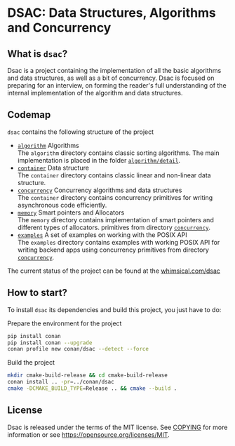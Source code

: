 DSAC: Data Structures, Algorithms and Concurrency
=================================================

What is `dsac`?
---------------

Dsac is a project containing the implementation of all the basic algorithms and data structures, as well as a bit of
concurrency. Dsac is focused on preparing for an interview, on forming the reader's full understanding of the internal
implementation of the algorithm and data structures.

Codemap
-------

`dsac` contains the following structure of the project

* [`algorithm`](dsac/include/dsac/algorithm) Algorithms
  <br /> The `algorithm` directory contains classic sorting algorithms. The main implementation is placed in the
  folder [`algorithm/detail`](dsac/include/dsac/algorithm/detail).
* [`container`](dsac/include/dsac/container) Data structure
  <br /> The `container` directory contains classic linear and non-linear data structure.
* [`concurrency`](dsac/include/dsac/concurrency) Concurrency algorithms and data structures
  <br /> The `container` directory contains concurrency primitives for writing asynchronous code efficiently.
* [`memory`](dsac/include/dsac/memory) Smart pointers and Allocators
  <br /> The `memory` directory contains implementation of smart pointers and different types of allocators.
  primitives from directory [`concurrency`](dsac/include/dsac/concurrency).
* [`examples`](dsac/examples) A set of examples on working with the POSIX API
  <br /> The `examples` directory contains examples with working POSIX API for writing backend apps using concurrency
  primitives from directory [`concurrency`](dsac/include/dsac/concurrency).

The current status of the project can be found at the [whimsical.com/dsac](https://whimsical.com/dsac-JxDytPofZNmQLZdBoeC3jw)

How to start?
-------------

To install `dsac` its dependencies and build this project, you just have to do:

Prepare the environment for the project

```bash
pip install conan
pip install conan --upgrade
conan profile new conan/dsac --detect --force
```

Build the project

```bash
mkdir cmake-build-release && cd cmake-build-release
conan install .. -pr=../conan/dsac
cmake -DCMAKE_BUILD_TYPE=Release .. && cmake --build .
```

License
-------

Dsac is released under the terms of the MIT license. See [COPYING](COPYING) for more
information or see https://opensource.org/licenses/MIT.